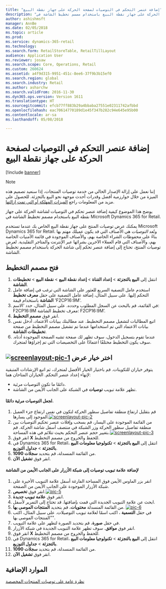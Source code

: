 ```yaml
---
title: "إضافة عنصر التحكم في التوصيات لصفحة الحركة على جهاز نقطة البيع"
description: "يوضح هذا الموضوع كيفية إضافة عنصر تحكم في التوصيات لشاشة الحركة على جهاز نقطة البيع باستخدام مصمم تخطيط الشاشة في Microsoft Dynamics 365 for Retail."
author: ashishmsft
manager: AnnBe
ms.date: 02/05/2018
ms.topic: article
ms.prod: 
ms.service: dynamics-365-retail
ms.technology: 
ms.search.form: RetailStoreTable, RetailTillLayout
audience: Application User
ms.reviewer: josaw
ms.search.scope: Core, Operations, Retail
ms.custom: 260624
ms.assetid: a4f9d315-9951-451c-8ee6-37f9b3b15ef0
ms.search.region: global
ms.search.industry: Retail
ms.author: asharchw
ms.search.validFrom: 2016-11-30
ms.dyn365.ops.version: Version 1611
ms.translationtype: HT
ms.sourcegitcommit: efcb77ff883b29a4bbaba27551e02311742afbbd
ms.openlocfilehash: eac70614770189d1e45f347b282c94e645e95b00
ms.contentlocale: ar-sa
ms.lasthandoff: 05/08/2018

---
```


# <a name="add-a-recommendations-control-to-the-transaction-page-on-a-pos-device"></a>إضافة عنصر التحكم في التوصيات لصفحة الحركة على جهاز نقطة البيع

[!include [banner](includes/banner.md)]

> [!NOTE]
> إننا نعمل على إزالة الإصدار الحالي من خدمة توصيات المنتجات، إذا سنعيد تصميم هذه الميزة من خلال خوارزمية أفضل وقدرات أحدث موجهة نحو البيع بالتجزئة. للحصول على مزيد من المعلومات راجع [الميزات المهلكة أو التي تمت إزالتها‬](https://docs.microsoft.com/en-us/dynamics365/unified-operations/dev-itpro/migration-upgrade/deprecated-features). 

يوضح هذا الموضوع كيفية إضافة عنصر تحكم في التوصيات لشاشة الحركة على جهاز نقطة البيع باستخدام مصمم تخطيط الشاشة في Microsoft Dynamics 365 for Retail.

يمكنك عرض توصيات المنتج على جهاز نقطة البيع الخاص بك عندما تستخدم Microsoft Dynamics 365 for Retail. وتُعد *التوصيات* هي الأصناف التي قد يكون عميلك مهتم بها بناءً على محفوظات الشراء الخاصة بهم، والأصناف الموجودة في قائمة الأمنيات الخاصة بهم، والأصناف التي قام العملاء الآخرين بشرائها عبر الإنترنت والمتاجر التقليدية. لعرض توصيات المنتج، تحتاج إلى إضافة عنصر تحكم إلى شاشة الحركة باستخدام مصمم تخطيط الشاشة.

## <a name="open-layout-designer"></a>فتح مصمم التخطيط
1.  انتقل إلى **البيع بالتجزئة** &gt; **إعداد القناة** &gt; **إعداد نقطة البيع** &gt; **نقطة البيع** &gt; **تخطيطات الشاشة**.
2.  استخدم عامل التصفية السريع للعثور على الشاشة التي ترغب في إضافة عامل التحكم إليها. على سبيل المثال، إضافة عامل التصفية على حقل **معرف تخطيط الشاشة** باستخدام قيمة 'F2CP16:9M'.
3.  في القائمة، قم بالبحث عن السجل المطلوب وحدده. على سبيل المثال، حدد ‘الاسم: F2CP16:9M معرف تخطيط الشاشة: F2CP16:9M’.
4.  انقر فوق **مصمم التخطيط**.
5.  اتبع المطالبات لتشغيل مصمم التخطيط. عند مطالبتك ببيانات الاعتماد، أدخل نفس بيانات الاعتماد التي تم استخدامها عندما تم تشغيل مصمم التخطيط من صفحة **تخطيطات الشاشة**.
6.  عندما تقوم بتسجيل الدخول، سوف تظهر لك صفحة تشبه الصفحة الموجودة أدناه. سوف يكون التخطيط مختلفًا اعتمادًا على التخصيصات التي تم إجراؤها لمتجرك.

[![screenlayout-pic-1](./media/screenlayout-pic-1.png)](./media/screenlayout-pic-1.png) اختر خيار عرض
-----------------------

يتوفر خياران للتكوينات. قم باختيار الخيار الأفضل لمتجرك، ثم اتبع الإرشادات المتبقية لإنهاء إعداد عنصر التحكم. الخياران المتاحان هما:
-   دائمًا ما تكون التوصيات مرئية.
-   تظهر علامة تبويب **توصيات** في الشبكة على الجانب الأيمن من الشاشة.

#### <a name="to-make-recommendations-always-visible"></a>لجعل التوصيات مرئية دائمًا.

1.  قم بتقليل ارتفاع منطقة تفاصيل سطور الحركة لتكون في نفس ارتفاع جزء العميل الموجود إلى يسارها.[](./media/pic-2.png)[![screenlayout-pic-2](./media/screenlayout-pic-2.png)](./media/screenlayout-pic-2.png)
2.  من القائمة الموجودة على اليسار، قم بسحب وإفلات عنصر تحكيم التوصيات بين منطقة تفاصيل سطور الحركة وزر الشبكة في منتصف أسفل شاشة الحركة. قم بتغيير حجم عنصر التحكم بحيث تتلائم في هذه المساحة.[](./media/pic-3.png)[![screenlayout-pic-3](./media/screenlayout-pic-3.png)](./media/screenlayout-pic-3.png)
3.  انقر فوق **X** للحفظ والخروج من مصمم التخطيط.
4.  في Dynamics 365 for Retail، انتقل إلى **البيع بالتجزئة** &gt; **تكنولوجيا معلومات البيع بالتجزئة** &gt; **جداول التوزيع**.
5.  من القائمة المنسدلة، قم بتحديد **سجلات 1090**.
6.  انقر فوق **تشغيل الآن**.

#### <a name="to-add-a-recommendations-tab-to-the-button-grid-on-the-right-side-of-the-screen"></a>لإضافة علامة تبويب توصيات إلى شبكة الأزرار على الجانب الأيمن من الشاشة

1.  انقر بزر الماوس الأيمن فوق المساحة الفارغة أسفل علامة التبويب الأخيرة على شبكة الأزرار الموجودة على الجانب الأيمن من الصفحة.
2.  انقر فوق **تخصيص**.[![pic-5](./media/pic-5.png)](./media/pic-5.png)
3.  انقر فوق **علامة تبويب جديدة**.
4.  ابحث عن علامة التبويب الجديدة التي قمت بإضافتها. قد تحتاج إلى التمرير لأسفل.
5.  من القائمة المنسدلة **محتويات**، قم بتحديد **المنتجات الموصى بها**. [![pic-6](./media/pic-6.png)](./media/pic-6.png)
6.  في حقل **التسمية** ، اكتب اسمًا لعلامة تبويب التوصيلات. على سبيل المثال، اكتب "المنتجات الموصى بها‬".
7.  في حقل **صورة**، قم بتحديد الصورة لتظهر على علامة التبويب.
8.  انقر فوق **موافق**. سوف تظهر علامة التبويب الجديدة في شبكة الأزرار.
9.  انقر فوق **X** للحفظ والخروج من مصمم التخطيط.
10. في Dynamics 365 for Retail، انتقل إلى **البيع بالتجزئة** &gt; **تكنولوجيا معلومات البيع بالتجزئة** &gt; **جداول التوزيع**.
11. من القائمة المنسدلة، قم بتحديد **سجلات 1090**.
12. انقر فوق **تشغيل الآن**.


<a name="additional-resources"></a>الموارد الإضافية
--------

[نظرة عامة على توصيات المنتجات المخصصة](personalized-product-recommendations.md)




